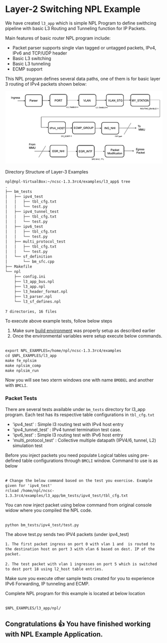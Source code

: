 

# Layer-2 Switching NPL Example

We have created ```l3_app``` which is simple NPL Program  to define swithcing pipeline with basic L3 Routing and Tunneling function for IP Packets. 


Main features of basic router NPL program include:
 - Packet parser supports single vlan tagged or untagged packets, IPv4, IPv6 and TCP/UDP header
 - Basic L3 switching
 - Basic L3 tunneling
 - ECMP support

This NPL program defines several data paths, one of them is for basic layer 3 routing of IPv4 packets shown below:

![Layer-3 Pipeline](/Layer-3/Layer-3.png)

Directory Structure of Layer-3 Examples

`````
npl@npl-VirtualBox:~/ncsc-1.3.3rc4/examples/l3_app$ tree
.
├── bm_tests
│   ├── ipv4_test
│   │   ├── tbl_cfg.txt
│   │   └── test.py
│   ├── ipv4_tunnel_test
│   │   ├── tbl_cfg.txt
│   │   └── test.py
│   ├── ipv6_test
│   │   ├── tbl_cfg.txt
│   │   └── test.py
│   ├── multi_protocol_test
│   │   ├── tbl_cfg.txt
│   │   └── test.py
│   └── sf_definition
│       └── bm_sfc.cpp
├── Makefile
└── npl
    ├── config.ini
    ├── l3_app_bus.npl
    ├── l3_app.npl
    ├── l3_header_format.npl
    ├── l3_parser.npl
    └── l3_sf_defines.npl

7 directories, 16 files

`````

To execute above example tests, follow below steps

1. Make sure [build environment](https://github.com/nplang/NPL-Tutorials#npl-build-enivronment) was properly setup as described earlier
2. Once the environmental variables were setup execute below commands. 
````

export NPL_EXAMPLES=/home/npl/ncsc-1.3.3rc4/examples
cd $NPL_EXAMPLES/l3_app
make fe_nplsim
make nplsim_comp
make nplsim_run

````

Now you will see two xterm windows one with name ```BMODEL``` and another with ```BMCLI```. 

### Packet Tests

There are several tests available under ```bm_tests``` directory for l3_app program. Each test has its respective table configurations in ```tbl_cfg.txt```

 - 'ipv4_test' : Simple l3 routing test with IPv4 host entry
 - 'ipv4_tunnel_test' : IPv4 tunnel termination test case.
 - 'ipv6_test' : Simple l3 routing test with IPv6 host entry
 - 'multi_protocol_test' : Collective multiple datapath (IPV4/6, tunnel, L2) simulation test


Before you inject packets you need populate Logical tables using pre-defined table configurations through ```BMCLI``` window. Command to use is as below 

````

# Change the below command based on the test you exercise. Example given for 'ipv4_test'
rcload /home/npl/ncsc-1.3.3rc4/examples/l3_app/bm_tests/ipv4_test/tbl_cfg.txt

````

You can now inject packet using below command  from original console widow where you compiled the NPL code. 

````

python bm_tests/ipv4_test/test.py

````

The above test.py sends two IPV4 packets (under ipv4_test)

````
1. The first packet ingress on port 0 with vlan 1 and  is routed to the destination host on port 3 with vlan 6 based on dest. IP of the packet. 

2. The test packet with vlan 1 ingresses on port 5 which is switched to dest port 18 using l2_host table entries. 

`````

Make sure you execute other sample tests created for you to experience IPv6 Forwarding, IP tunneling and ECMP. 

Complete NPL program for this example is located at below location

````

$NPL_EXAMPLES/l3_app/npl/

````

## Congratulations :+1: You have finished working with NPL Example Application.
